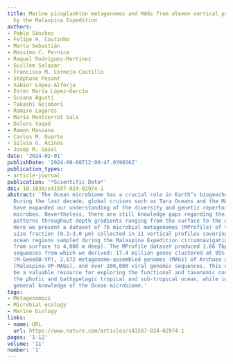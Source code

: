 ```yaml
---
title: Marine picoplankton metagenomes and MAGs from eleven vertical profiles obtained
  by the Malaspina Expedition
authors:
- Pablo Sánchez
- Felipe H. Coutinho
- Marta Sebastián
- Massimo C. Pernice
- Raquel Rodríguez-Martínez
- Guillem Salazar
- Francisco M. Cornejo-Castillo
- Stéphane Pesant
- Xabier López-Alforja
- Ester María López-García
- Susana Agustí
- Takashi Gojobori
- Ramiro Logares
- Maria Montserrat Sala
- Dolors Vaqué
- Ramon Massana
- Carlos M. Duarte
- Silvia G. Acinas
- Josep M. Gasol
date: '2024-02-01'
publishDate: '2024-08-08T12:00:47.039036Z'
publication_types:
- article-journal
publication: '*Scientific Data*'
doi: 10.1038/s41597-024-02974-1
abstract: 'The Ocean microbiome has a crucial role in Earth’s biogeochemical cycles.
  During the last decade, global cruises such as Tara Oceans and the Malaspina Expedition
  have expanded our understanding of the diversity and genetic repertoire of marine
  microbes. Nevertheless, there are still knowledge gaps regarding their diversity
  patterns throughout depth gradients ranging from the surface to the deep ocean.
  Here we present a dataset of 76 microbial metagenomes (MProfile) of the picoplankton
  size fraction (0.2–3.0 µm) collected in 11 vertical profiles covering contrasting
  ocean regions sampled during the Malaspina Expedition circumnavigation (7 depths,
  from surface to 4,000 m deep). The MProfile dataset produced 1.66 Tbp of raw DNA
  sequences from which we derived: 17.4 million genes clustered at 95% sequence similarity
  (M-GeneDB-VP), 2,672 metagenome-assembled genomes (MAGs) of Archaea and Bacteria
  (Malaspina-VP-MAGs), and over 100,000 viral genomic sequences. This dataset will
  be a valuable resource for exploring the functional and taxonomic connectivity between
  the photic and bathypelagic tropical and sub-tropical ocean, while increasing our
  general knowledge of the Ocean microbiome.'
tags:
- Metagenomics
- Microbial ecology
- Marine biology
links:
- name: URL
  url: https://www.nature.com/articles/s41597-024-02974-1
pages: '1-12'
volume: '11'
number: '1'
---
```

